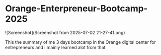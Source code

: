 # Orange-Enterpreneur-Bootcamp-2025
![Screenshot](Screenshot from 2025-07-02 21-27-41.png)


This the summary of me 3 days bootcamp in the Orange digital center for entrepreneurs and i mainly learned alot from that
